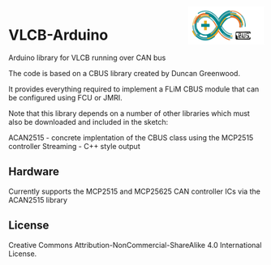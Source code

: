 <img align="right" src="arduino_cbus_logo.png"  width="150" height="75">

# VLCB-Arduino
Arduino library for VLCB running over CAN bus

The code is based on a CBUS library created by Duncan Greenwood.

It provides everything required to implement a FLiM CBUS module that can be configured using FCU or JMRI.

Note that this library depends on a number of other libraries which must also be downloaded and included in the sketch:

ACAN2515		- concrete implentation of the CBUS class using the MCP2515 controller
Streaming		- C++ style output

## Hardware

Currently supports the MCP2515 and MCP25625 CAN controller ICs via the ACAN2515 library

## License

Creative Commons Attribution-NonCommercial-ShareAlike 4.0 International License.
